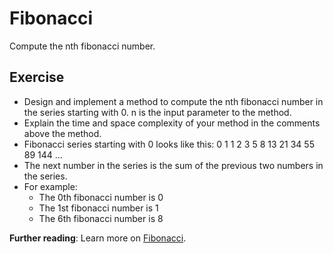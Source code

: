 # Fibonacci
Compute the nth fibonacci number.

## Exercise
* Design and implement a method to compute the nth fibonacci number in the series starting with 0. n is the input parameter to the method.
* Explain the time and space complexity of your method in the comments above the method.
* Fibonacci series starting with 0 looks like this: 0 1 1 2 3 5 8 13 21 34 55 89 144 ...
* The next number in the series is the sum of the previous two numbers in the series.
* For example:
   - The 0th fibonacci number is 0
   - The 1st fibonacci number is 1
   - The 6th fibonacci number is 8

<b>Further reading</b>: Learn more on [Fibonacci](https://en.wikipedia.org/wiki/Fibonacci_number).
